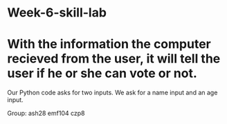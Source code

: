 # Week-6-skill-lab

With the information the computer recieved from the user, it will tell the user if he or she can vote or not.
=======

Our Python code asks for two inputs.
We ask for a name input and an age input.

Group:
ash28
emf104
czp8

